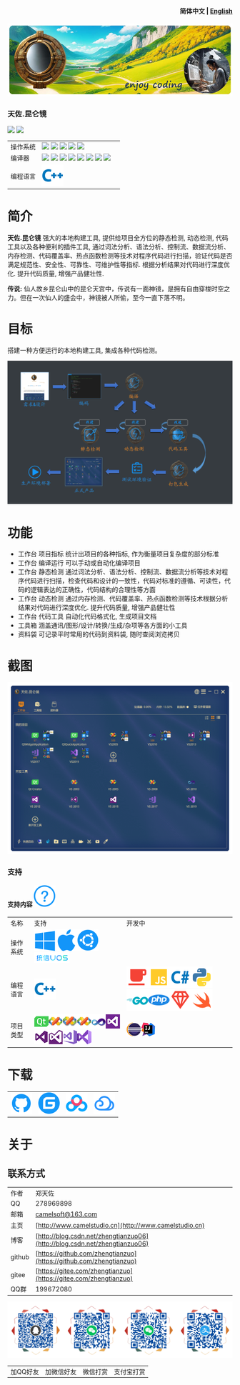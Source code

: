 ﻿<h4 align="right">简体中文 | <strong><a href="README_en.md">English</a></strong></h4>

![](./common/logo_devs.jpg)

### 天佐.昆仑镜

![](https://img.shields.io/badge/release-1.0.0.0-blue.svg)
![](https://img.shields.io/badge/date-24.1.1-orange.svg)

||||
|--|--|--|
|操作系统|![](https://img.shields.io/badge/os-windows_7+-blue.svg) ![](https://img.shields.io/badge/os-macos_10.14+-lightgrey.svg) ![](https://img.shields.io/badge/os-ubuntu_20.04+-orange.svg) ![](https://img.shields.io/badge/os-android_5.0+-green.svg) ![](https://img.shields.io/badge/os-ios_12.0+-lightgrey.svg)||
|编译器|![](https://img.shields.io/badge/c++-11-blue.svg) ![](https://img.shields.io/badge/msvc-14.0-blue.svg) ![](https://img.shields.io/badge/msvc-14.1-blue.svg) ![](https://img.shields.io/badge/msvc-14.2-blue.svg) ![](https://img.shields.io/badge/msvc-14.3-blue.svg) ![](https://img.shields.io/badge/ndk-21.3-green.svg) ![](https://img.shields.io/badge/llvm-10.0-lightgrey.svg) ![](https://img.shields.io/badge/gcc-9.4-orange.svg)||
|编程语言|![](common/Language_cpp.svg)|

# 简介

**天佐.昆仑镜** 强大的本地构建工具, 提供给项目全方位的静态检测, 动态检测, 代码工具以及各种便利的插件工具, 通过词法分析、语法分析、控制流、数据流分析、内存检测、代码覆盖率、热点函数检测等技术对程序代码进行扫描，验证代码是否满足规范性、安全性、可靠性、可维护性等指标. 根据分析结果对代码进行深度优化. 提升代码质量, 增强产品健壮性.

**传说:**
仙人故乡昆仑山中的昆仑天宫中，传说有一面神镜，是拥有自由穿梭时空之力。但在一次仙人的盛会中，神镜被人所偷，至今一直下落不明。

# 目标
搭建一种方便运行的本地构建工具, 集成各种代码检测。

![](./images/cap000.png)

# 功能
- 工作台 项目指标 统计出项目的各种指标, 作为衡量项目复杂度的部分标准
- 工作台 编译运行 可以手动或自动化编译项目
- 工作台 静态检测 通过词法分析、语法分析、控制流、数据流分析等技术对程序代码进行扫描，检查代码和设计的一致性，代码对标准的遵循、可读性，代码的逻辑表达的正确性，代码结构的合理性等方面
- 工作台 动态检测 通过内存检测、代码覆盖率、热点函数检测等技术根据分析结果对代码进行深度优化. 提升代码质量, 增强产品健壮性
- 工作台 代码工具 自动化代码格式化, 生成项目文档
- 工具箱 涵盖通讯/图形/设计/转换/生成/杂项等各方面的小工具
- 资料袋 可记录平时常用的代码到资料袋, 随时查阅浏览拷贝

# 截图
![](./images/cap001.png)

### 支持
#### 支持内容 ![](./common/com_btnHelp.svg)


||||
|--|--|--|
|名称|支持|开发中|
|操作系统|![](./common/windows.svg)![](./common/macos.svg)![](./common/ubuntu.svg)![](./common/uos.png)||
|编程语言|![](./common/Language_cpp.svg)|![](./common/Language_java.svg)![](./common/Language_js.svg)![](./common/Language_csharp.svg)![](./common/Language_python.svg)![](./common/Language_go.svg)![](./common/Language_php.svg)![](./common/Language_ruby.svg)![](./common/Language_swift.svg)|
|项目类型|![](./common/IDE_Qt.png)![](./common/IDE_VS2003.png)![](./common/IDE_VS2005.png)![](./common/IDE_VS2008.png)![](./common/IDE_VS2010.png)![](./common/IDE_VS2012.png)![](./common/IDE_VS2013.png)![](./common/IDE_VS2015.png)![](./common/IDE_VS2017.png)![](./common/IDE_VS2019.png)|![](./common/IDE_ECLIPSE.png)![](./common/IDE_IntellijIDEA.png)|

# 下载

|||||
|--|--|--|--|
|[![立即下载](common/com_btnGitHub.svg)](https://github.com/zhengtianzuo/tianzuo.Kunlun/releases)|[![立即下载](common/com_btnGitee.svg)](https://gitee.com/zhengtianzuo/tianzuo.Kunlun/releases)|[![立即下载](common/down_baidu.svg)](https://pan.baidu.com/s/1Abnr2yTAHukV8AyX2-ZK1A?pwd=1234)|[![立即下载](common/down_weiyun.svg)](https://share.weiyun.com/1WNeAnwL)|


# 关于
## 联系方式

||||
|--|--|--|
|作者|郑天佐||
|QQ|278969898||
|邮箱|camelsoft@163.com||
|主页|[http://www.camelstudio.cn](http://www.camelstudio.cn)||
|博客|[http://blog.csdn.net/zhengtianzuo06](http://blog.csdn.net/zhengtianzuo06)||
|github|[https://github.com/zhengtianzuo](https://github.com/zhengtianzuo)||
|gitee|[https://gitee.com/zhengtianzuo](https://gitee.com/zhengtianzuo)||
|QQ群|199672080||

![](common/allinone.png)

|||||
|--|--|--|--|
|加QQ好友|加微信好友|微信打赏|支付宝打赏|
